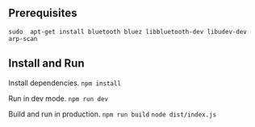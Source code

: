 ## Prerequisites
`sudo  apt-get install bluetooth bluez libbluetooth-dev libudev-dev arp-scan`

## Install and Run
Install dependencies.
`npm install`

Run in dev mode.
`npm run dev`

Build and run in production.
`npm run build`
`node dist/index.js`